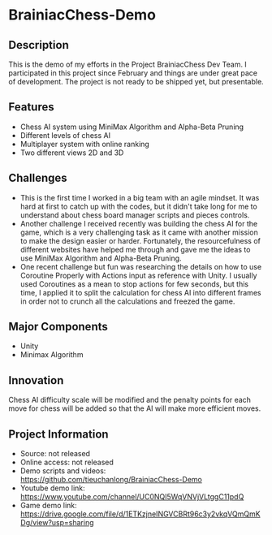 # BrainiacChess-Demo

## Description
This is the demo of my efforts in the Project BrainiacChess Dev Team. I participated in this project since February and things are under great pace of development. The project is not ready to be shipped yet, but presentable.

## Features
* Chess AI system using MiniMax Algorithm and Alpha-Beta Pruning
* Different levels of chess AI
* Multiplayer system with online ranking
* Two different views 2D and 3D 

## Challenges
* This is the first time I worked in a big team with an agile mindset. It was hard at first to catch up with the codes, but it didn't take long for me to understand about chess board manager scripts and pieces controls. 
* Another challenge I received recently was building the chess AI for the game, which is a very challenging task as it came with another mission to make the design easier or harder. Fortunately, the resourcefulness of different websites have helped me through and gave me the ideas to use MiniMax Algorithm and Alpha-Beta Pruning. 
* One recent challenge but fun was researching the details on how to use Coroutine Properly with Actions input as reference with Unity. I usually used Coroutines as a mean to stop actions for few seconds, but this time, I applied it to split the calculation for chess AI into different frames in order not to crunch all the calculations and freezed the game.

## Major Components
* Unity
* Minimax Algorithm

## Innovation
Chess AI difficulty scale will be modified and the penalty points for each move for chess will be added so that the AI will make more efficient moves.

## Project Information
* Source: not released
* Online access: not released
* Demo scripts and videos: https://github.com/tieuchanlong/BrainiacChess-Demo
* Youtube demo link: https://www.youtube.com/channel/UC0NQI5WqVNVjVLtggC11pdQ
* Game demo link: https://drive.google.com/file/d/1ETKzjneINGVCBRt96c3y2vkqVQmQmKDg/view?usp=sharing
